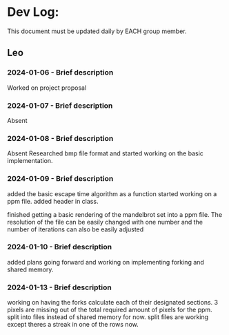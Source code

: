 # Dev Log:

This document must be updated daily by EACH group member.

## Leo

### 2024-01-06 - Brief description
Worked on project proposal

### 2024-01-07 - Brief description
Absent

### 2024-01-08 - Brief description
Absent
Researched bmp file format and started working on the basic implementation.

### 2024-01-09 - Brief description
added the basic escape time algorithm as a function
started working on a ppm file. added header in class.

finished getting a basic rendering of the mandelbrot set into a ppm file.
The resolution of the file can be easily changed with one number and the number of iterations can also be easily adjusted

### 2024-01-10 - Brief description
added plans going forward and working on implementing forking and shared memory.

### 2024-01-13 - Brief description
working on having the forks calculate each of their designated sections. 3 pixels are missing out of the total required amount of pixels for the ppm.
split into files instead of shared memory for now. split files are working except theres a streak in one of the rows now.
